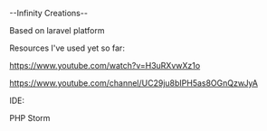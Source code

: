 --Infinity Creations--

Based on laravel platform

Resources I've used yet so far:

https://www.youtube.com/watch?v=H3uRXvwXz1o

https://www.youtube.com/channel/UC29ju8bIPH5as8OGnQzwJyA

IDE: 

PHP Storm

